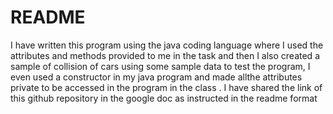 # README 
I have written this program using the java coding language where I used the attributes and methods provided to me in the task and then I also created a sample of collision of cars using some sample data to test the program, I even used a constructor in my java program and made allthe attributes private to be accessed in the program in the class . I have shared the link of this github repository in the google doc as instructed in the readme format